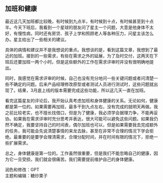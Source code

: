 ## 加班和健康
最近这几天加班都比较晚，有时候到九点半，有时候到十点，有时候甚至到十点半。今天下班后，我看到一个星球的朋友问了星主一个问题，大意是他身体不太好，有慢性病，同时还有房贷、孩子上学和照顾老人等各种压力，问星主该怎么办。星主给出了一些相关的建议。

具体的病情和建议并不是我想说的重点。我想谈的是，看到这篇文章，我想到了最近的加班。接到的一些需求，有些在需求之外的延展，为了及时交付，这两天在下班后还要加班一两个小时。但是这些额外的工作在需求评审时并没有很明确地提出。

同时，我感觉在需求评审的时候，自己也没有充分地问一些关键问题或者问清楚一些不确定的问题。后来产品经理修改原型或者测试人员进行测试时，这些问题就出现了。结果，3月底上线的版本需要完成这些功能，所以这几天一直在加班。

看完这篇星友的评论后，我开始认真考虑加班和身体健康的关系。无论如何，健康都是第一位的。如果需要再加班，最多干到九点左右，没有完成的就明天再做。我之前比较老实，也不擅长找借口，但是为了健康，我必须学会据理力争，不能再妥协。如果我在需求评审时充分思考并表达，很大可能可以避免这些问题。如果我仍然不确定，我要坚持自己的时间表，偶尔加班也可以，但是如果需要我去完成额外的任务，我可能会先说清楚事情的来龙去脉，甚至在非常不合理的情况下学会拒绝。最重要的是要学会理清需求，合理分配时间，并在时间有限的情况下，拒绝一些扩展需求。

总之，身体健康是第一位的。工作虽然很重要，但是我们不能忽略自己的健康，因为它一旦受损，我们就会很痛苦。我们需要提前维护自己的身体健康。

润色和修改：GPT   
主题和编辑：糖炒栗子

